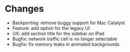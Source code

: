# Changes

- Backporting: remove buggy support for Mac Catalyst
- Feature: add option for the legacy UI
- UX: add section title for the sidebar on iPad
- Bugfix: network traffic cell is no longer selectable
- Bugfix: fix memory leaks in animated backgrounds
